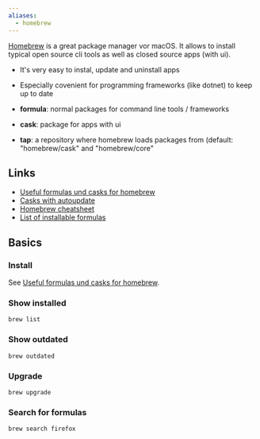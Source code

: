 ```yaml
---
aliases:
  - homebrew
---
```


[Homebrew](https://brew.sh/) is a great package manager vor macOS. It allows to install typical open source cli tools as well as closed source apps (with ui).

* It's very easy to instal, update and uninstall apps

* Especially covenient for programming frameworks (like dotnet) to keep up to date

* **formula**: normal packages for command line tools / frameworks

* **cask**: package for apps with ui

* **tap**: a repository where homebrew loads packages from (default: "homebrew/cask" and "homebrew/core"

## Links

* [Useful formulas und casks for homebrew](Useful%20formulas%20und%20casks%20for%20homebrew.md)
* [Casks with autoupdate](Casks%20with%20autoupdate.md)
* [Homebrew cheatsheet](https://devhints.io/homebrew)
* [List of installable formulas](https://formulae.brew.sh/formula/)

## Basics

### Install

See [Useful formulas und casks for homebrew](Useful%20formulas%20und%20casks%20for%20homebrew.md).

### Show installed

````
brew list
````

### Show outdated

````
brew outdated
````

### Upgrade

````
brew upgrade
````

### Search for formulas

````
brew search firefox
````
